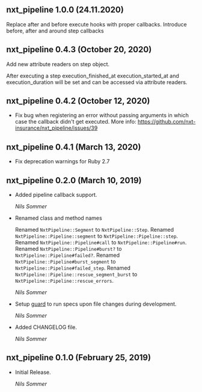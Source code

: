 ## nxt_pipeline 1.0.0 (24.11.2020)

Replace after and before execute hooks with proper callbacks.
Introduce before, after and around step callbacks

## nxt_pipeline 0.4.3 (October 20, 2020)

Add new attribute readers on step object.

After executing a step execution_finished_at execution_started_at and execution_duration
will be set and can be accessed via attribute readers.

## nxt_pipeline 0.4.2 (October 12, 2020)

* Fix bug when registering an error without passing arguments in which case the callback didn't get executed. More info: https://github.com/nxt-insurance/nxt_pipeline/issues/39

## nxt_pipeline 0.4.1 (March 13, 2020)

* Fix deprecation warnings for Ruby 2.7

## nxt_pipeline 0.2.0 (March 10, 2019)

* Added pipeline callback support.

  *Nils Sommer*

* Renamed class and method names

  Renamed `NxtPipeline::Segment` to `NxtPipeline::Step`.
  Renamed `NxtPipeline::Pipeline::segment` to `NxtPipeline::Pipeline::step`.
  Renamed `NxtPipeline::Pipeline#call` to `NxtPipeline::Pipeline#run`.
  Renamed `NxtPipeline::Pipeline#burst?` to `NxtPipeline::Pipeline#failed?`.
  Renamed `NxtPipeline::Pipeline#burst_segment` to `NxtPipeline::Pipeline#failed_step`.
  Renamed `NxtPipeline::Pipeline::rescue_segment_burst` to `NxtPipeline::Pipeline::rescue_errors`.

  *Nils Sommer*

* Setup [guard](https://github.com/guard/guard) to run specs upon file changes during development.

  *Nils Sommer*

* Added CHANGELOG file.

  *Nils Sommer*

## nxt_pipeline 0.1.0 (February 25, 2019)

* Initial Release.

  *Nils Sommer*
